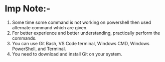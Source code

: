 ﻿# Imp Note:-

 1. Some time some command is not working on powershell then used alternate command which are given.
 2. For better experience and better understanding, practically perform the commands.
 3. You can use Git Bash, VS Code terminal, Windows CMD, Windows PowerShell, and Terminal.
 4. You need to download and install Git on your system.
